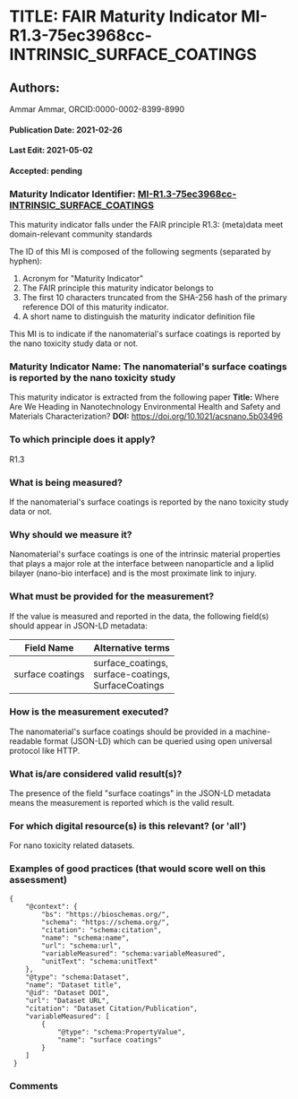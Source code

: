 # TITLE: FAIR Maturity Indicator MI-R1.3-75ec3968cc-INTRINSIC_SURFACE_COATINGS

## Authors: 
Ammar Ammar, ORCID:0000-0002-8399-8990

#### Publication Date: 2021-02-26
#### Last Edit: 2021-05-02
#### Accepted: pending

### Maturity Indicator Identifier: [MI-R1.3-75ec3968cc-INTRINSIC_SURFACE_COATINGS](https://w3id.org/fair/maturity_indicator/terms/Gen2/MI-R1.3-75ec3968cc-INTRINSIC_SURFACE_COATINGS)

This maturity indicator falls under the FAIR principle R1.3:
(meta)data meet domain-relevant community standards

The ID of this MI is composed of the following segments (separated by hyphen):
1. Acronym for "Maturity Indicator"
1. The FAIR principle this maturity indicator belongs to
1. The first 10 characters truncated from the SHA-256 hash of the primary reference DOI of this maturity indicator.
1. A short name to distinguish the maturity indicator definition file

This MI is to indicate if the nanomaterial's surface coatings is reported by the nano toxicity study data or not.

### Maturity Indicator Name:  The nanomaterial's surface coatings is reported by the nano toxicity study

This maturity indicator is extracted from the following paper 
**Title:** Where Are We Heading in Nanotechnology Environmental Health and Safety and Materials Characterization?
**DOI:** https://doi.org/10.1021/acsnano.5b03496

### To which principle does it apply?  
R1.3

### What is being measured?
If the nanomaterial's surface coatings is reported by the nano toxicity study data or not.

### Why should we measure it?
Nanomaterial's surface coatings is one of the intrinsic material properties that plays a major role 
at the interface between nanoparticle and a liplid bilayer (nano-bio interface) and is the most proximate link to injury.

### What must be provided for the measurement?
If the value is measured and reported in the data, the following field(s) should appear in JSON-LD metadata: 

| Field Name        | Alternative terms                                          |
| ----------------- | ---------------------------------------------------------- |
| surface coatings  | surface_coatings,<br>surface-coatings,<br>SurfaceCoatings  |

### How is the measurement executed?
The nanomaterial's surface coatings should be provided in a machine-readable format (JSON-LD) which can be queried using open universal protocol like HTTP.

### What is/are considered valid result(s)?
The presence of the field "surface coatings" in the JSON-LD metadata means the measurement is reported which is the valid result.

### For which digital resource(s) is this relevant? (or 'all')
For nano toxicity related datasets.  

### Examples of good practices (that would score well on this assessment)
```{json}
{
 	"@context": {
 		"bs": "https://bioschemas.org/",
 		"schema": "https://schema.org/",
 		"citation": "schema:citation",
 		"name": "schema:name",
 		"url": "schema:url",
 		"variableMeasured": "schema:variableMeasured",
 		"unitText": "schema:unitText"
 	},
 	"@type": "schema:Dataset",
 	"name": "Dataset title",
 	"@id": "Dataset DOI",
 	"url": "Dataset URL",
 	"citation": "Dataset Citation/Publication",
 	"variableMeasured": [
 		{
 			"@type": "schema:PropertyValue",
 			"name": "surface coatings"
 		}
 	]
 }
```

### Comments

